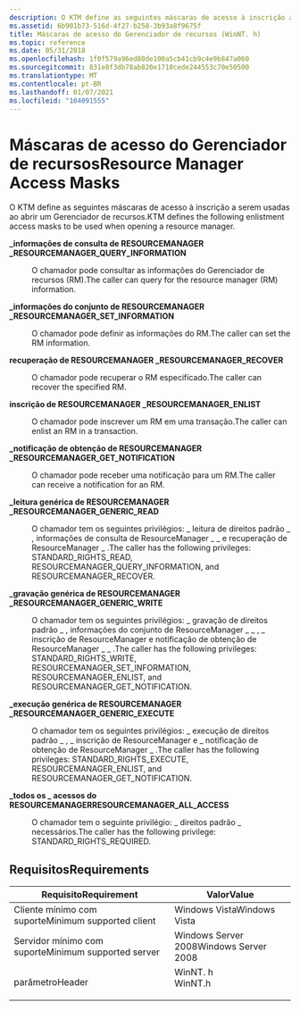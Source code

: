 ```yaml
---
description: O KTM define as seguintes máscaras de acesso à inscrição a serem usadas ao abrir um Gerenciador de recursos.
ms.assetid: 6b901b73-516d-4f27-b258-3b93a8f9675f
title: Máscaras de acesso do Gerenciador de recursos (WinNT. h)
ms.topic: reference
ms.date: 05/31/2018
ms.openlocfilehash: 1f0f579a96ed80de100a5cb41cb9c4e9b847a060
ms.sourcegitcommit: 831e8f3db78ab820e1710cede244553c70e50500
ms.translationtype: MT
ms.contentlocale: pt-BR
ms.lasthandoff: 01/07/2021
ms.locfileid: "104091555"
---
```

# <a name="resource-manager-access-masks"></a><span data-ttu-id="09e31-103">Máscaras de acesso do Gerenciador de recursos</span><span class="sxs-lookup"><span data-stu-id="09e31-103">Resource Manager Access Masks</span></span>

<span data-ttu-id="09e31-104">O KTM define as seguintes máscaras de acesso à inscrição a serem usadas ao abrir um Gerenciador de recursos.</span><span class="sxs-lookup"><span data-stu-id="09e31-104">KTM defines the following enlistment access masks to be used when opening a resource manager.</span></span>

<dl> <dt>

<span data-ttu-id="09e31-105"><span id="RESOURCEMANAGER_QUERY_INFORMATION"></span><span id="resourcemanager_query_information"></span>**\_informações de consulta de RESOURCEMANAGER \_**</span><span class="sxs-lookup"><span data-stu-id="09e31-105"><span id="RESOURCEMANAGER_QUERY_INFORMATION"></span><span id="resourcemanager_query_information"></span>**RESOURCEMANAGER\_QUERY\_INFORMATION**</span></span>
</dt> <dd> <dl> <dt>



<span data-ttu-id="09e31-106">O chamador pode consultar as informações do Gerenciador de recursos (RM).</span><span class="sxs-lookup"><span data-stu-id="09e31-106">The caller can query for the resource manager (RM) information.</span></span>


</dt> </dl> </dd> <dt>

<span data-ttu-id="09e31-107"><span id="RESOURCEMANAGER_SET_INFORMATION"></span><span id="resourcemanager_set_information"></span>**\_informações do conjunto de RESOURCEMANAGER \_**</span><span class="sxs-lookup"><span data-stu-id="09e31-107"><span id="RESOURCEMANAGER_SET_INFORMATION"></span><span id="resourcemanager_set_information"></span>**RESOURCEMANAGER\_SET\_INFORMATION**</span></span>
</dt> <dd> <dl> <dt>



<span data-ttu-id="09e31-108">O chamador pode definir as informações do RM.</span><span class="sxs-lookup"><span data-stu-id="09e31-108">The caller can set the RM information.</span></span>


</dt> </dl> </dd> <dt>

<span data-ttu-id="09e31-109"><span id="RESOURCEMANAGER_RECOVER"></span><span id="resourcemanager_recover"></span>**recuperação de RESOURCEMANAGER \_**</span><span class="sxs-lookup"><span data-stu-id="09e31-109"><span id="RESOURCEMANAGER_RECOVER"></span><span id="resourcemanager_recover"></span>**RESOURCEMANAGER\_RECOVER**</span></span>
</dt> <dd> <dl> <dt>



<span data-ttu-id="09e31-110">O chamador pode recuperar o RM especificado.</span><span class="sxs-lookup"><span data-stu-id="09e31-110">The caller can recover the specified RM.</span></span>


</dt> </dl> </dd> <dt>

<span data-ttu-id="09e31-111"><span id="RESOURCEMANAGER_ENLIST"></span><span id="resourcemanager_enlist"></span>**inscrição de RESOURCEMANAGER \_**</span><span class="sxs-lookup"><span data-stu-id="09e31-111"><span id="RESOURCEMANAGER_ENLIST"></span><span id="resourcemanager_enlist"></span>**RESOURCEMANAGER\_ENLIST**</span></span>
</dt> <dd> <dl> <dt>



<span data-ttu-id="09e31-112">O chamador pode inscrever um RM em uma transação.</span><span class="sxs-lookup"><span data-stu-id="09e31-112">The caller can enlist an RM in a transaction.</span></span>


</dt> </dl> </dd> <dt>

<span data-ttu-id="09e31-113"><span id="RESOURCEMANAGER_GET_NOTIFICATION"></span><span id="resourcemanager_get_notification"></span>**\_notificação de obtenção de RESOURCEMANAGER \_**</span><span class="sxs-lookup"><span data-stu-id="09e31-113"><span id="RESOURCEMANAGER_GET_NOTIFICATION"></span><span id="resourcemanager_get_notification"></span>**RESOURCEMANAGER\_GET\_NOTIFICATION**</span></span>
</dt> <dd> <dl> <dt>



<span data-ttu-id="09e31-114">O chamador pode receber uma notificação para um RM.</span><span class="sxs-lookup"><span data-stu-id="09e31-114">The caller can receive a notification for an RM.</span></span>


</dt> </dl> </dd> <dt>

<span data-ttu-id="09e31-115"><span id="RESOURCEMANAGER_GENERIC_READ"></span><span id="resourcemanager_generic_read"></span>**\_leitura genérica de RESOURCEMANAGER \_**</span><span class="sxs-lookup"><span data-stu-id="09e31-115"><span id="RESOURCEMANAGER_GENERIC_READ"></span><span id="resourcemanager_generic_read"></span>**RESOURCEMANAGER\_GENERIC\_READ**</span></span>
</dt> <dd> <dl> <dt>



<span data-ttu-id="09e31-116">O chamador tem os seguintes privilégios: \_ leitura de direitos padrão \_ , informações de consulta de ResourceManager \_ \_ e recuperação de ResourceManager \_ .</span><span class="sxs-lookup"><span data-stu-id="09e31-116">The caller has the following privileges: STANDARD\_RIGHTS\_READ, RESOURCEMANAGER\_QUERY\_INFORMATION, and RESOURCEMANAGER\_RECOVER.</span></span>


</dt> </dl> </dd> <dt>

<span data-ttu-id="09e31-117"><span id="RESOURCEMANAGER_GENERIC_WRITE"></span><span id="resourcemanager_generic_write"></span>**\_gravação genérica de RESOURCEMANAGER \_**</span><span class="sxs-lookup"><span data-stu-id="09e31-117"><span id="RESOURCEMANAGER_GENERIC_WRITE"></span><span id="resourcemanager_generic_write"></span>**RESOURCEMANAGER\_GENERIC\_WRITE**</span></span>
</dt> <dd> <dl> <dt>



<span data-ttu-id="09e31-118">O chamador tem os seguintes privilégios: \_ gravação de direitos padrão \_ , informações do conjunto de ResourceManager \_ \_ , \_ inscrição de ResourceManager e notificação de obtenção de ResourceManager \_ \_ .</span><span class="sxs-lookup"><span data-stu-id="09e31-118">The caller has the following privileges: STANDARD\_RIGHTS\_WRITE, RESOURCEMANAGER\_SET\_INFORMATION, RESOURCEMANAGER\_ENLIST, and RESOURCEMANAGER\_GET\_NOTIFICATION.</span></span>


</dt> </dl> </dd> <dt>

<span data-ttu-id="09e31-119"><span id="RESOURCEMANAGER_GENERIC_EXECUTE"></span><span id="resourcemanager_generic_execute"></span>**\_execução genérica de RESOURCEMANAGER \_**</span><span class="sxs-lookup"><span data-stu-id="09e31-119"><span id="RESOURCEMANAGER_GENERIC_EXECUTE"></span><span id="resourcemanager_generic_execute"></span>**RESOURCEMANAGER\_GENERIC\_EXECUTE**</span></span>
</dt> <dd> <dl> <dt>



<span data-ttu-id="09e31-120">O chamador tem os seguintes privilégios: \_ execução de direitos padrão \_ , \_ inscrição de ResourceManager e \_ notificação de obtenção de ResourceManager \_ .</span><span class="sxs-lookup"><span data-stu-id="09e31-120">The caller has the following privileges: STANDARD\_RIGHTS\_EXECUTE, RESOURCEMANAGER\_ENLIST, and RESOURCEMANAGER\_GET\_NOTIFICATION.</span></span>


</dt> </dl> </dd> <dt>

<span data-ttu-id="09e31-121"><span id="RESOURCEMANAGER_ALL_ACCESS"></span><span id="resourcemanager_all_access"></span>**\_todos os \_ acessos do RESOURCEMANAGER**</span><span class="sxs-lookup"><span data-stu-id="09e31-121"><span id="RESOURCEMANAGER_ALL_ACCESS"></span><span id="resourcemanager_all_access"></span>**RESOURCEMANAGER\_ALL\_ACCESS**</span></span>
</dt> <dd> <dl> <dt>



<span data-ttu-id="09e31-122">O chamador tem o seguinte privilégio: \_ direitos padrão \_ necessários.</span><span class="sxs-lookup"><span data-stu-id="09e31-122">The caller has the following privilege: STANDARD\_RIGHTS\_REQUIRED.</span></span>


</dt> </dl> </dd> </dl>

## <a name="requirements"></a><span data-ttu-id="09e31-123">Requisitos</span><span class="sxs-lookup"><span data-stu-id="09e31-123">Requirements</span></span>



| <span data-ttu-id="09e31-124">Requisito</span><span class="sxs-lookup"><span data-stu-id="09e31-124">Requirement</span></span> | <span data-ttu-id="09e31-125">Valor</span><span class="sxs-lookup"><span data-stu-id="09e31-125">Value</span></span> |
|-------------------------------------|------------------------------------------------------------------------------------|
| <span data-ttu-id="09e31-126">Cliente mínimo com suporte</span><span class="sxs-lookup"><span data-stu-id="09e31-126">Minimum supported client</span></span><br/> | <span data-ttu-id="09e31-127">Windows Vista</span><span class="sxs-lookup"><span data-stu-id="09e31-127">Windows Vista</span></span><br/>                                                           |
| <span data-ttu-id="09e31-128">Servidor mínimo com suporte</span><span class="sxs-lookup"><span data-stu-id="09e31-128">Minimum supported server</span></span><br/> | <span data-ttu-id="09e31-129">Windows Server 2008</span><span class="sxs-lookup"><span data-stu-id="09e31-129">Windows Server 2008</span></span><br/>                                                     |
| <span data-ttu-id="09e31-130">parâmetro</span><span class="sxs-lookup"><span data-stu-id="09e31-130">Header</span></span><br/>                   | <dl> <span data-ttu-id="09e31-131"><dt>WinNT. h</dt></span><span class="sxs-lookup"><span data-stu-id="09e31-131"><dt>WinNT.h</dt></span></span> </dl> |



 

 




